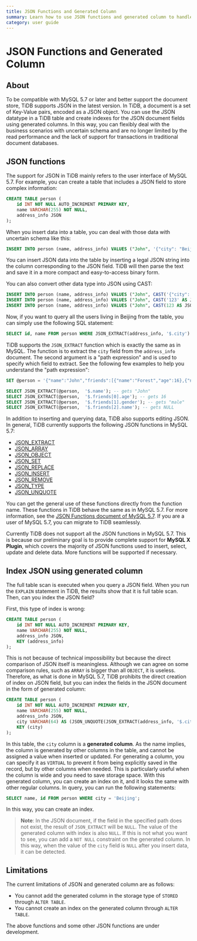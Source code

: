 ```yaml
---
title: JSON Functions and Generated Column
summary: Learn how to use JSON functions and generated column to handle scenarios with uncertain schema.
category: user guide
---
```


# JSON Functions and Generated Column

## About

To be compatible with MySQL 5.7 or later and better support the document store, TiDB supports JSON in the latest version. In TiDB, a document is a set of Key-Value pairs, encoded as a JSON object. You can use the JSON datatype in a TiDB table and create indexes for the JSON document fields using generated columns. In this way, you can flexibly deal with the business scenarios with uncertain schema and are no longer limited by the read performance and the lack of support for transactions in traditional document databases.

## JSON functions

The support for JSON in TiDB mainly refers to the user interface of MySQL 5.7. For example, you can create a table that includes a JSON field to store complex information:

```sql
CREATE TABLE person (
    id INT NOT NULL AUTO_INCREMENT PRIMARY KEY,
    name VARCHAR(255) NOT NULL,
    address_info JSON
);
```

When you insert data into a table, you can deal with those data with uncertain schema like this:

```sql
INSERT INTO person (name, address_info) VALUES ("John", '{"city": "Beijing"}');
```

You can insert JSON data into the table by inserting a legal JSON string into the column corresponding to the JSON field. TiDB will then parse the text and save it in a more compact and easy-to-access binary form.

You can also convert other data type into JSON using CAST:

```sql
INSERT INTO person (name, address_info) VALUES ("John", CAST('{"city": "Beijing"}' AS JSON));
INSERT INTO person (name, address_info) VALUES ("John", CAST('123' AS JSON));
INSERT INTO person (name, address_info) VALUES ("John", CAST(123 AS JSON));
```

Now, if you want to query all the users living in Beijing from the table, you can simply use the following SQL statement:

```sql
SELECT id, name FROM person WHERE JSON_EXTRACT(address_info, '$.city') = 'Beijing';
```

TiDB supports the `JSON_EXTRACT` function which is exactly the same as in MySQL. The function is to extract the `city` field from the `address_info` document. The second argument is a "path expression" and is used to specify which field to extract. See the following few examples to help you understand the "path expression":

```sql
SET @person = '{"name":"John","friends":[{"name":"Forest","age":16},{"name":"Zhang San","gender":"male"}]}';

SELECT JSON_EXTRACT(@person,  '$.name'); -- gets "John"
SELECT JSON_EXTRACT(@person,  '$.friends[0].age'); -- gets 16
SELECT JSON_EXTRACT(@person,  '$.friends[1].gender'); -- gets "male"
SELECT JSON_EXTRACT(@person,  '$.friends[2].name'); -- gets NULL
``` 

In addition to inserting and querying data, TiDB also supports editing JSON. In general, TiDB currently supports the following JSON functions in MySQL 5.7:

- [JSON_EXTRACT](https://dev.mysql.com/doc/refman/5.7/en/json-search-functions.html#function_json-extract)
- [JSON_ARRAY](https://dev.mysql.com/doc/refman/5.7/en/json-creation-functions.html#function_json-array)
- [JSON_OBJECT](https://dev.mysql.com/doc/refman/5.7/en/json-creation-functions.html#function_json-object)
- [JSON_SET](https://dev.mysql.com/doc/refman/5.7/en/json-modification-functions.html#function_json-set)
- [JSON_REPLACE](https://dev.mysql.com/doc/refman/5.7/en/json-modification-functions.html#function_json-replace)
- [JSON_INSERT](https://dev.mysql.com/doc/refman/5.7/en/json-modification-functions.html#function_json-insert)
- [JSON_REMOVE](https://dev.mysql.com/doc/refman/5.7/en/json-modification-functions.html#function_json-remove)
- [JSON_TYPE](https://dev.mysql.com/doc/refman/5.7/en/json-attribute-functions.html#function_json-type)
- [JSON_UNQUOTE](https://dev.mysql.com/doc/refman/5.7/en/json-modification-functions.html#function_json-unquote)

You can get the general use of these functions directly from the function name. These functions in TiDB behave the same as in MySQL 5.7. For more information, see the [JSON Functions document of MySQL 5.7](https://dev.mysql.com/doc/refman/5.7/en/json-functions.html). If you are a user of MySQL 5.7, you can migrate to TiDB seamlessly.

Currently TiDB does not support all the JSON functions in MySQL 5.7. This is because our preliminary goal is to provide complete support for **MySQL X Plugin**, which covers the majority of JSON functions used to insert, select, update and delete data. More functions will be supported if necessary.

## Index JSON using generated column

The full table scan is executed when you query a JSON field. When you run the `EXPLAIN` statement in TiDB, the results show that it is full table scan. Then, can you index the JSON field?

First, this type of index is wrong:

```sql
CREATE TABLE person (
    id INT NOT NULL AUTO_INCREMENT PRIMARY KEY,
    name VARCHAR(255) NOT NULL,
    address_info JSON,
    KEY (address_info)
);
```

This is not because of technical impossibility but because the direct comparison of JSON itself is meaningless. Although we can agree on some comparison rules, such as `ARRAY` is bigger than all `OBJECT`, it is useless. Therefore, as what is done in MySQL 5.7, TiDB prohibits the direct creation of index on JSON field, but you can index the fields in the JSON document in the form of generated column:

```sql
CREATE TABLE person (
    id INT NOT NULL AUTO_INCREMENT PRIMARY KEY,
    name VARCHAR(255) NOT NULL,
    address_info JSON,
    city VARCHAR(64) AS (JSON_UNQUOTE(JSON_EXTRACT(address_info, '$.city'))) VIRTUAL,
    KEY (city)
);
```

In this table, the `city` column is a **generated column**. As the name implies, the column is generated by other columns in the table, and cannot be assigned a value when inserted or updated. For generating a column, you can specify it as `VIRTUAL` to prevent it from being explicitly saved in the record, but by other columns when needed. This is particularly useful when the column is wide and you need to save storage space. With this generated column, you can create an index on it, and it looks the same with other regular columns. In query, you can run the following statements:  

```sql
SELECT name, id FROM person WHERE city = 'Beijing';
```

In this way, you can create an index. 

> **Note**: In the JSON document, if the field in the specified path does not exist, the result of `JSON_EXTRACT` will be `NULL`. The value of the generated column with index is also `NULL`. If this is not what you want to see, you can add a `NOT NULL` constraint on the generated column. In this way, when the value of the `city` field is `NULL` after you insert data, it can be detected.

## Limitations

The current limitations of JSON and generated column are as follows:

- You cannot add the generated column in the storage type of `STORED` through `ALTER TABLE`.
- You cannot create an index on the generated column through `ALTER TABLE`. 

The above functions and some other JSON functions are under development.
